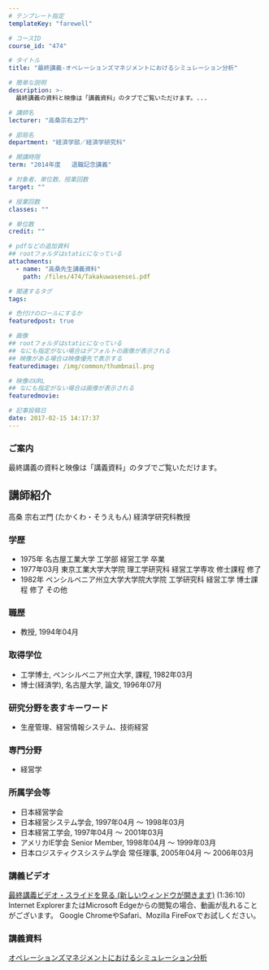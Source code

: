 ```yaml
---
# テンプレート指定
templateKey: "farewell"

# コースID
course_id: "474"

# タイトル
title: "最終講義-オペレーションズマネジメントにおけるシミュレーション分析"

# 簡単な説明
description: >-
  最終講義の資料と映像は「講義資料」のタブでご覧いただけます。...

# 講師名
lecturer: "高桑宗右ヱ門"

# 部局名
department: "経済学部／経済学研究科"

# 開講時限
term: "2014年度	退職記念講義"

# 対象者、単位数、授業回数
target: ""

# 授業回数
classes: ""

# 単位数
credit: ""

# pdfなどの追加資料
## rootフォルダはstaticになっている
attachments: 
  - name: "高桑先生講義資料" 
    path: /files/474/Takakuwasensei.pdf

# 関連するタグ
tags:

# 色付けのロールにするか
featuredpost: true

# 画像
## rootフォルダはstaticになっている
## なにも指定がない場合はデフォルトの画像が表示される
## 映像がある場合は映像優先で表示する
featuredimage: /img/common/thumbnail.png

# 映像のURL
## なにも指定がない場合は画像が表示される
featuredmovie: 

# 記事投稿日
date: 2017-02-15 14:17:37
---
```


### ご案内

最終講義の資料と映像は「講義資料」のタブでご覧いただけます。


## 講師紹介

高桑 宗右ヱ門 (たかくわ・そうえもん) 経済学研究科教授

### 学歴

* 1975年 名古屋工業大学 工学部 経営工学 卒業
* 1977年03月 東京工業大学大学院 理工学研究科 経営工学専攻 修士課程 修了
* 1982年 ペンシルベニア州立大学大学院大学院 工学研究科 経営工学 博士課程 修了 その他

### 職歴

* 教授, 1994年04月

### 取得学位

* 工学博士, ペンシルベニア州立大学, 課程, 1982年03月
* 博士(経済学), 名古屋大学, 論文, 1996年07月

### 研究分野を表すキーワード

* 生産管理、経営情報システム、技術経営

### 専門分野

* 経営学

### 所属学会等

* 日本経営学会
* 日本経営システム学会, 1997年04月 ～ 1998年03月
* 日本経営工学会, 1997年04月 ～ 2001年03月
* アメリカIE学会 Senior Member, 1998年04月 ～ 1999年03月
* 日本ロジスティクスシステム学会 常任理事, 2005年04月 ～ 2006年03月


### 講義ビデオ

<a href=http://nuvideo.media.nagoya-u.ac.jp/embed/220eaa30707ce5679bc733075bbdea15aa612da4 target="blank">最終講義ビデオ・スライドを見る (新しいウィンドウが開きます)</a> (1:36:10)
Internet ExplorerまたはMicrosoft Edgeからの閲覧の場合、動画が乱れることがございます。
Google ChromeやSafari、Mozilla FireFoxでお試しください。

### 講義資料

[オペレーションズマネジメントにおけるシミュレーション分析](/files/474/Takakuwasensei.pdf) 
